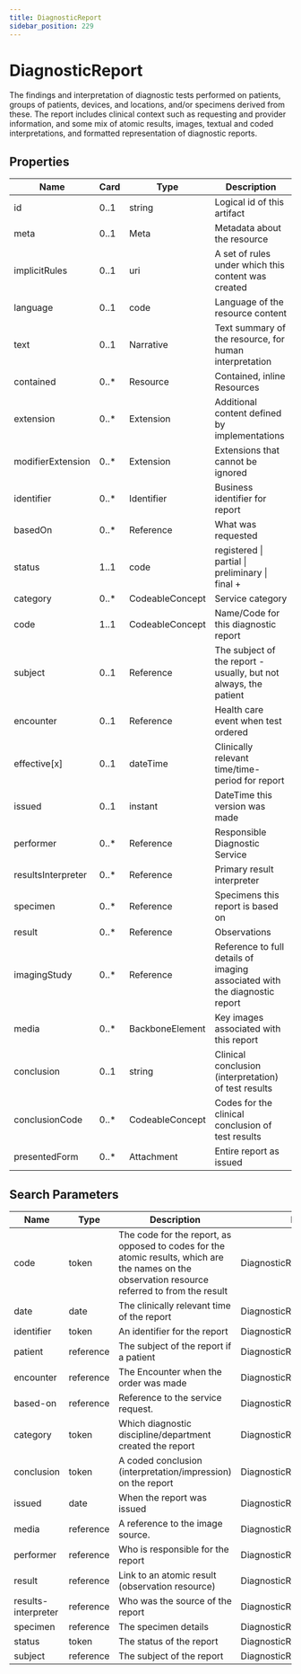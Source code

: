 ```yaml
---
title: DiagnosticReport
sidebar_position: 229
---
```


# DiagnosticReport

The findings and interpretation of diagnostic  tests performed on patients, groups of patients, devices, and locations,
  and/or specimens derived from these. The report includes clinical context such as requesting and provider information,
  and some mix of atomic results, images, textual and coded interpretations, and formatted representation of diagnostic
  reports.

## Properties

| Name | Card | Type | Description |
| --- | --- | --- | --- |
| id | 0..1 | string | Logical id of this artifact
| meta | 0..1 | Meta | Metadata about the resource
| implicitRules | 0..1 | uri | A set of rules under which this content was created
| language | 0..1 | code | Language of the resource content
| text | 0..1 | Narrative | Text summary of the resource, for human interpretation
| contained | 0..* | Resource | Contained, inline Resources
| extension | 0..* | Extension | Additional content defined by implementations
| modifierExtension | 0..* | Extension | Extensions that cannot be ignored
| identifier | 0..* | Identifier | Business identifier for report
| basedOn | 0..* | Reference | What was requested
| status | 1..1 | code | registered \| partial \| preliminary \| final +
| category | 0..* | CodeableConcept | Service category
| code | 1..1 | CodeableConcept | Name/Code for this diagnostic report
| subject | 0..1 | Reference | The subject of the report - usually, but not always, the patient
| encounter | 0..1 | Reference | Health care event when test ordered
| effective[x] | 0..1 | dateTime | Clinically relevant time/time-period for report
| issued | 0..1 | instant | DateTime this version was made
| performer | 0..* | Reference | Responsible Diagnostic Service
| resultsInterpreter | 0..* | Reference | Primary result interpreter
| specimen | 0..* | Reference | Specimens this report is based on
| result | 0..* | Reference | Observations
| imagingStudy | 0..* | Reference | Reference to full details of imaging associated with the diagnostic report
| media | 0..* | BackboneElement | Key images associated with this report
| conclusion | 0..1 | string | Clinical conclusion (interpretation) of test results
| conclusionCode | 0..* | CodeableConcept | Codes for the clinical conclusion of test results
| presentedForm | 0..* | Attachment | Entire report as issued

## Search Parameters

| Name | Type | Description | Expression
| --- | --- | --- | --- |
| code | token | The code for the report, as opposed to codes for the atomic results, which are the names on the observation resource referred to from the result | DiagnosticReport.code
| date | date | The clinically relevant time of the report | DiagnosticReport.effective
| identifier | token | An identifier for the report | DiagnosticReport.identifier
| patient | reference | The subject of the report if a patient | DiagnosticReport.subject
| encounter | reference | The Encounter when the order was made | DiagnosticReport.encounter
| based-on | reference | Reference to the service request. | DiagnosticReport.basedOn
| category | token | Which diagnostic discipline/department created the report | DiagnosticReport.category
| conclusion | token | A coded conclusion (interpretation/impression) on the report | DiagnosticReport.conclusionCode
| issued | date | When the report was issued | DiagnosticReport.issued
| media | reference | A reference to the image source. | DiagnosticReport.media.link
| performer | reference | Who is responsible for the report | DiagnosticReport.performer
| result | reference | Link to an atomic result (observation resource) | DiagnosticReport.result
| results-interpreter | reference | Who was the source of the report | DiagnosticReport.resultsInterpreter
| specimen | reference | The specimen details | DiagnosticReport.specimen
| status | token | The status of the report | DiagnosticReport.status
| subject | reference | The subject of the report | DiagnosticReport.subject

